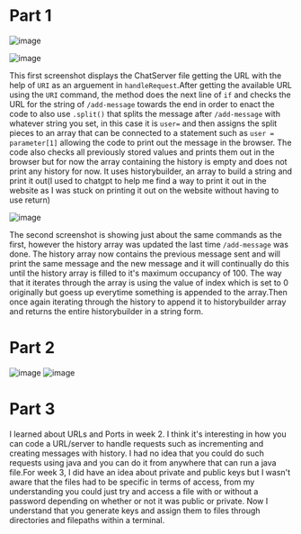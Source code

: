 # **Part 1**
![image](https://github.com/dsoto0125/cse15l-lab-reports/assets/156368824/8e7dfb80-ab36-4716-8fc6-7e92654ee8ae)

![image](https://github.com/dsoto0125/cse15l-lab-reports/assets/156368824/a2e054cf-0601-4a11-8122-68ae6f1d5880)

This first screenshot displays the ChatServer file getting the URL with the help of `URI` as an arguement in `handleRequest`.After getting the available URL using the `URI` command, the method does the next line of `if` and checks the URL for the string of `/add-message` towards the end in order to enact the code to also use `.split()` that splits the message after `/add-message` with whatever string you set, in this case it is `user=` and then assigns the split pieces to an array that can be connected to a statement such as `user = parameter[1]` allowing the code to print out the message in the browser. The code also checks all previously stored values and prints them out in the browser but for now the array containing the history is empty and does not print any history for now. It uses historybuilder, an array to build a string and print it out(I used to chatgpt to help me find a way to print it out in the website as I was stuck on printing it out on the website without having to use return)

![image](https://github.com/dsoto0125/cse15l-lab-reports/assets/156368824/47872620-ae3a-400a-8e40-928941f7a921)

The second screenshot is showing just about the same commands as the first, however the history array was updated the last time `/add-message` was done. The history array now contains the previous message sent and will print the same message and the new message and it will continually do this until the history array is filled to it's maximum occupancy of 100. The way that it iterates through the array is using the value of index which is set to 0 originally but goess up everytime something is appended to the array.Then once again iterating through the history to append it to historybuilder array and returns the entire historybuilder in a string form.

# **Part 2**
![image](https://github.com/dsoto0125/cse15l-lab-reports/assets/156368824/34ec50f6-4779-4892-9309-05c6d1b3410d)
![image](https://github.com/dsoto0125/cse15l-lab-reports/assets/156368824/040ba2bf-3b5a-4fd4-a495-77dc577df052)

# **Part 3**
I learned about URLs and Ports in week 2. I think it's interesting in how you can code a URL/server to handle requests such as incrementing and creating messages with history. I had no idea that you could do such requests using java and you can do it from anywhere that can run a java file.For week 3, I did have an idea about private and public keys but I wasn't aware that the files had to be specific in terms of access, from my understanding you could just try and access a file with or without a password depending on whether or not it was public or private. Now I understand that you generate keys and assign them to files through directories and filepaths within a terminal. 

